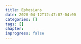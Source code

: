 ```yaml
---
title: Ephesians
date: 2020-04-12T12:47:07-04:00
categories: []
tags: []
chapter: 
inprogress: false
---
```


